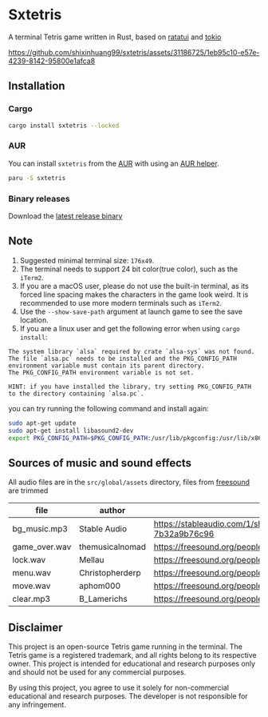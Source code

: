 # Sxtetris

A terminal Tetris game written in Rust, based on [ratatui](https://github.com/ratatui-org/ratatui) and [tokio](https://github.com/tokio-rs/tokio)

https://github.com/shixinhuang99/sxtetris/assets/31186725/1eb95c10-e57e-4239-8142-95800e1afca8

## Installation

### Cargo

```sh
cargo install sxtetris --locked
```

### AUR

You can install `sxtetris` from the [AUR](https://aur.archlinux.org/packages/sxtetris) with using an [AUR helper](https://wiki.archlinux.org/title/AUR_helpers).

```sh
paru -S sxtetris
```

### Binary releases

Download the [latest release binary](https://github.com/shixinhuang99/sxtetris/releases)

## Note

1. Suggested minimal terminal size: `176x49`.
2. The terminal needs to support 24 bit color(true color), such as the `iTerm2`.
3. If you are a macOS user, please do not use the built-in terminal, as its forced line spacing makes the characters in the game look weird. It is recommended to use more modern terminals such as `iTerm2`.
4. Use the `--show-save-path` argument at launch game to see the save location.
5. If you are a linux user and get the following error when using `cargo install`:

```
The system library `alsa` required by crate `alsa-sys` was not found.
The file `alsa.pc` needs to be installed and the PKG_CONFIG_PATH environment variable must contain its parent directory.
The PKG_CONFIG_PATH environment variable is not set.

HINT: if you have installed the library, try setting PKG_CONFIG_PATH to the directory containing `alsa.pc`.
```

you can try running the following command and install again:

```sh
sudo apt-get update
sudo apt-get install libasound2-dev
export PKG_CONFIG_PATH=$PKG_CONFIG_PATH:/usr/lib/pkgconfig:/usr/lib/x86_64-linux-gnu/pkgconfig
```

## Sources of music and sound effects

All audio files are in the `src/global/assets` directory, files from [freesound](https://freesound.org) are trimmed

| file          | author          | source                                                                 |
| ------------- | --------------- | ---------------------------------------------------------------------- |
| bg_music.mp3  | Stable Audio    | <https://stableaudio.com/1/share/a6ae7a5b-9acf-4082-9032-7b32a9b76c96> |
| game_over.wav | themusicalnomad | <https://freesound.org/people/themusicalnomad/sounds/253886/>          |
| lock.wav      | Mellau          | <https://freesound.org/people/Mellau/sounds/506054/>                   |
| menu.wav      | Christopherderp | <https://freesound.org/people/Christopherderp/sounds/342200/>          |
| move.wav      | aphom000        | <https://freesound.org/people/aphom000/sounds/623175/>                 |
| clear.mp3     | B_Lamerichs     | <https://freesound.org/people/B_Lamerichs/sounds/193123/>              |

## Disclaimer

This project is an open-source Tetris game running in the terminal. The Tetris game is a registered trademark, and all rights belong to its respective owner. This project is intended for educational and research purposes only and should not be used for any commercial purposes.

By using this project, you agree to use it solely for non-commercial educational and research purposes. The developer is not responsible for any infringement.

